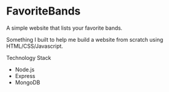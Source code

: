 # FavoriteBands
A simple website that lists your favorite bands.

Something I built to help me build a website from scratch using HTML/CSS/Javascript.

Technology Stack
- Node.js
- Express
- MongoDB
